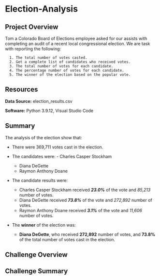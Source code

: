 # Election-Analysis


## Project Overview

Tom a Colorado Board of Elections employee asked for our assists with completing an audit of a recent local congressional election. We are task with reporting the following:

      1. The total number of votes casted.
      2. Get a complete list of candidates who received votes.
      3. The total number of votes for each candidate.
      4. The percentage number of votes for each candidate.
      5. The winner of the election based on the popular vote.
   
## Resources
  
**Data Source:** election_results.csv
  
**Software:** Python 3.9.12, Visual Studio Code 
  
## Summary
  
The analysis of the election show that:
* There were 369,711 votes cast in the election.
* The candidates were:
    	- Charles Casper Stockham
	- Diana DeGette
	- Raymon Anthony Doane
* The candidate results were:
	- Charles Casper Stockham received **_23.0%_** of the vote and _85,213_ number of votes.
	- Diana DeGette received **_73.8%_** of the vote and _272,892_ number of votes.
	- Raymon Anthony Doane received **_3.1%_** of the vote and _11,606_ number of votes.
  
* The **winner** of the election was:
	- **Diana DeGette**, who received **272,892** number of votes, and **73.8%** of the total number of votes cast in the election.
    
## Challenge Overview

## Challenge Summary
